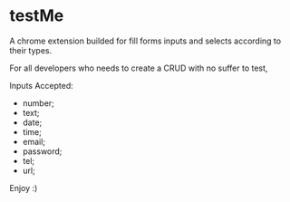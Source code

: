 # testMe

A chrome extension builded for fill forms inputs and selects according to their types.

For all developers who needs to create a CRUD with no suffer to test,

Inputs Accepted:
* number;
* text;
* date;
* time;
* email;
* password;
* tel;
* url;

Enjoy :)
